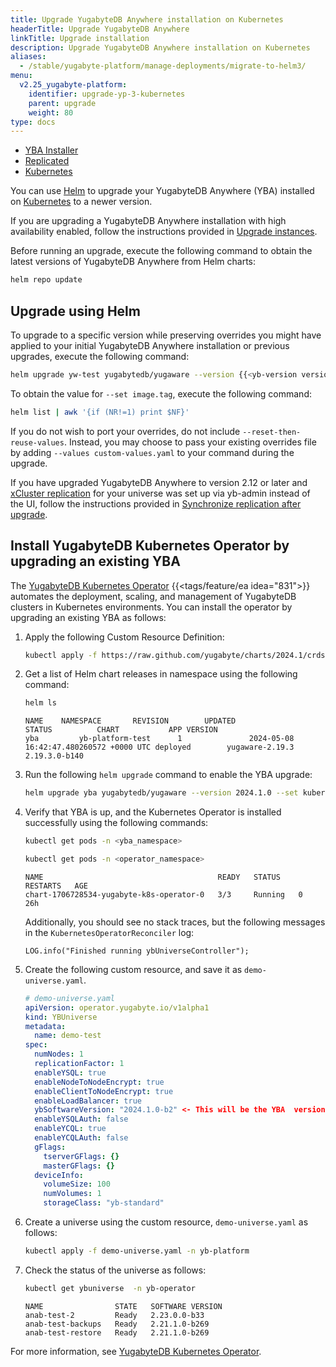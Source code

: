```yaml
---
title: Upgrade YugabyteDB Anywhere installation on Kubernetes
headerTitle: Upgrade YugabyteDB Anywhere
linkTitle: Upgrade installation
description: Upgrade YugabyteDB Anywhere installation on Kubernetes
aliases:
  - /stable/yugabyte-platform/manage-deployments/migrate-to-helm3/
menu:
  v2.25_yugabyte-platform:
    identifier: upgrade-yp-3-kubernetes
    parent: upgrade
    weight: 80
type: docs
---
```


<ul class="nav nav-tabs-alt nav-tabs-yb">

  <li>
    <a href="../upgrade-yp-installer/" class="nav-link">
      <i class="fa-solid fa-building"></i>YBA Installer</a>
  </li>

  <li>
    <a href="../upgrade-yp-replicated/" class="nav-link">
      <i class="fa-solid fa-cloud"></i>Replicated</a>
  </li>

  <li>
    <a href="../upgrade-yp-kubernetes/" class="nav-link active">
      <i class="fa-regular fa-dharmachakra" aria-hidden="true"></i>Kubernetes</a>
  </li>

</ul>

You can use [Helm](https://helm.sh/) to upgrade your YugabyteDB Anywhere (YBA) installed on [Kubernetes](https://kubernetes.io/) to a newer version.

If you are upgrading a YugabyteDB Anywhere installation with high availability enabled, follow the instructions provided in [Upgrade instances](../../administer-yugabyte-platform/high-availability/#upgrade-instances).

Before running an upgrade, execute the following command to obtain the latest versions of YugabyteDB Anywhere from Helm charts:

```sh
helm repo update
```

## Upgrade using Helm

To upgrade to a specific version while preserving overrides you might have applied to your initial YugabyteDB Anywhere installation or previous upgrades, execute the following command:

```sh
helm upgrade yw-test yugabytedb/yugaware --version {{<yb-version version="preview" format="short">}} -n yb-platform --reset-then-reuse-values --set image.tag={{<yb-version version="preview" format="build">}} --wait
```

To obtain the value for `--set image.tag`, execute the following command:

```sh
helm list | awk '{if (NR!=1) print $NF}'
```

If you do not wish to port your overrides, do not include `--reset-then-reuse-values`. Instead, you may choose to pass your existing overrides file by adding `--values custom-values.yaml` to your command during the upgrade.

If you have upgraded YugabyteDB Anywhere to version 2.12 or later and [xCluster replication](../../../explore/going-beyond-sql/asynchronous-replication-ysql/) for your universe was set up via yb-admin instead of the UI, follow the instructions provided in [Synchronize replication after upgrade](../upgrade-yp-xcluster-ybadmin/).

## Install YugabyteDB Kubernetes Operator by upgrading an existing YBA

The [YugabyteDB Kubernetes Operator](../../anywhere-automation/yb-kubernetes-operator/) {{<tags/feature/ea idea="831">}} automates the deployment, scaling, and management of YugabyteDB clusters in Kubernetes environments. You can install the operator by upgrading an existing YBA as follows:

1. Apply the following Custom Resource Definition:

    ```sh
    kubectl apply -f https://raw.github.com/yugabyte/charts/2024.1/crds/concatenated_crd.yaml
    ```

1. Get a list of Helm chart releases in namespace using the following command:

    ```sh
    helm ls
    ```

    ```output
    NAME    NAMESPACE       REVISION        UPDATED                                 STATUS          CHART           APP VERSION
    yba         yb-platform-test      1               2024-05-08 16:42:47.480260572 +0000 UTC deployed        yugaware-2.19.3 2.19.3.0-b140
    ```

1. Run the following `helm upgrade` command to enable the YBA upgrade:

    ```sh
    helm upgrade yba yugabytedb/yugaware --version 2024.1.0 --set kubernetesOperatorEnabled=true,kubernetesOperatorNamespace="yb-platform-test"
    ```

1. Verify that YBA is up, and the Kubernetes Operator is installed successfully using the following commands:

    ```sh
    kubectl get pods -n <yba_namespace>
    ```

    ```sh
    kubectl get pods -n <operator_namespace>
    ```

    ```output
    NAME                                       READY   STATUS    RESTARTS   AGE
    chart-1706728534-yugabyte-k8s-operator-0   3/3     Running   0          26h
    ```

    Additionally, you should see no stack traces, but the following messages in the `KubernetesOperatorReconciler` log:

    ```output
    LOG.info("Finished running ybUniverseController");
    ```

1. Create the following custom resource, and save it as `demo-universe.yaml`.

    ```yaml
    # demo-universe.yaml
    apiVersion: operator.yugabyte.io/v1alpha1
    kind: YBUniverse
    metadata:
      name: demo-test
    spec:
      numNodes: 1
      replicationFactor: 1
      enableYSQL: true
      enableNodeToNodeEncrypt: true
      enableClientToNodeEncrypt: true
      enableLoadBalancer: true
      ybSoftwareVersion: "2024.1.0-b2" <- This will be the YBA  version
      enableYSQLAuth: false
      enableYCQL: true
      enableYCQLAuth: false
      gFlags:
        tserverGFlags: {}
        masterGFlags: {}
      deviceInfo:
        volumeSize: 100
        numVolumes: 1
        storageClass: "yb-standard"
    ```

1. Create a universe using the custom resource, `demo-universe.yaml` as follows:

    ```sh
    kubectl apply -f demo-universe.yaml -n yb-platform
    ```

1. Check the status of the universe as follows:

    ```sh
    kubectl get ybuniverse  -n yb-operator
    ```

    ```output
    NAME                STATE   SOFTWARE VERSION
    anab-test-2         Ready   2.23.0.0-b33
    anab-test-backups   Ready   2.21.1.0-b269
    anab-test-restore   Ready   2.21.1.0-b269
    ```

For more information, see [YugabyteDB Kubernetes Operator](../../anywhere-automation/yb-kubernetes-operator/).
